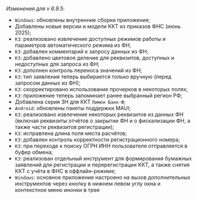 _Изменения для v 6.9.5_:
- `Windows`: обновлены внутренние сборки приложения;
- Добавлены новые версии и модели ККТ из приказов ФНС (июнь 2025);
- `КЗ`: реализовано извлечение доступных режимов работы и параметров автоматического режима из ФН;
- `КЗ`: добавлен комментарий к запросу данных из ФН;
- `КЗ`: добавлено цветовое деление для реквизитов, доступных и недоступных для запроса из ФН;
- `КЗ`: дополнен контроль переноса значений из ФН;
- `КЗ`: тип заявления теперь выбирается только вручную (перед запросом данных из ФН);
- `КЗ`: скорректировано использование прочерков в некоторых полях;
- `КЗ`: приложение теперь запоминает ранее выбранный регион РФ;
- Добавлена серия ЗН для ККТ `Лимон Банк-Ф`;
- `Android`: обновлены пакеты поддержки MAUI;
- `КЗ`: реализовано извлечение некоторых реквизитов из данных ФН (включая реквизиты отчётов о закрытии ФН и о фискализации ФН, а также части реквизитов регистрации);
- `КЗ`: исправлена длина поля места расчётов;
- `КЗ`: добавлен контроль корректности регистрационного номера;
- `КЗ`: при переходе к поиску ОГРН ИНН пользователя отправляется в буфер обмена;
- `КЗ`: реализован отдельный инструмент для формирования бумажных заявлений для регистрации и перерегистрации ККТ, а также снятия ККТ с учёта в ФНС в оффлайн-режиме;
- `Windows`: основное приложение настроено на вызов дополнительных инструментов через кнопку в нижнем левом углу окна и контекстное меню инонки в трее
